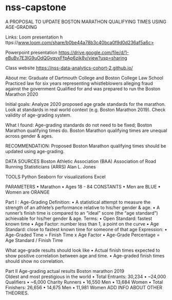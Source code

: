 # nss-capstone
A PROPOSAL TO UPDATE BOSTON MARATHON QUALIFYING TIMES USING AGE-GRADING

Links: 
Loom presentation h ttps://www.loom.com/share/b0be44a78b3c40bca0f9d0d236af5a6c>

Powerpoint presentation https://drive.google.com/file/d/1-eBuBv7E3lG9uOdQGyqvxFfpAp6zik8v/view?usp=sharing

Class website https://nss-data-analytics-cohort-2.github.io/

About me:
Graduate of Dartmouth College and Boston College Law School
Practiced law for six years representing whistleblowers alleging fraud against the government
Qualified for and was prepared to run the Boston Marathon 2020

Initial goals:
Analyze 2020 proposed age grade standards for the marathon.
Look at standards in real world context (e.g. Boston Marathon 2019).
Check validity of age-grading system.

 What I found:
Age-grading standards do not need to be fixed; Boston Marathon qualifying times do.
Boston Marathon qualifying times are unequal across gender & ages.

RECOMMENDATION: Proposed Boston Marathon qualifying times should be updated using age-grading.

DATA SOURCES
Boston Athletic Association (BAA)
Association of Road Running Statisticians (ARRS)
Alan L. Jones 

TOOLS
Python
Seaborn for visualizations
Excel

PARAMETERS
•	Marathon
•	Ages 18 - 84
CONSTANTS
•	Men are BLUE
•	Women are ORANGE

Part I :  Age-Grading
Definition:
•	A statistical attempt to measure the strength of an athlete’s performance relative to his/her gender & age.
•	A runner’s finish time is compared to an “ideal” score (the “age standard”) achievable for his/her gender & age.
Terms:
•	Open Standard: fastest known time
•	Age Factor: number less than 1, a point on the curve
•	Age Standard: close to fastest known time for someone of that age
Expression:
•	Age-Graded Time = Finish Time x  Age Factor
•	Age-Grade Percentage = Age Standard / Finish Time

What age-grade results should look like
•	Actual finish times expected to show positive correlation between age and time.
•	Age-graded finish times should show no correlation.

Part II   Age-grading actual results
Boston marathon 2019  
Oldest and most prestigious in the world
•	Total Entrants: 30,234
•	~24,000 Qualifiers
•	~6,000 Charity Runners
•	16,550 Men
•	13,684 Women
•	Total Finishers: 26,656
•	14,675 Men
•	11,981 Women
ADD INFO ABOUT OTHER THEORIES.



